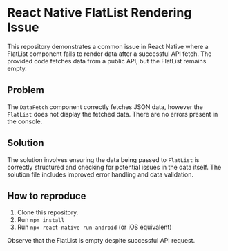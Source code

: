 # React Native FlatList Rendering Issue

This repository demonstrates a common issue in React Native where a FlatList component fails to render data after a successful API fetch.  The provided code fetches data from a public API, but the FlatList remains empty.

## Problem

The `DataFetch` component correctly fetches JSON data, however the `FlatList` does not display the fetched data.  There are no errors present in the console.

## Solution

The solution involves ensuring the data being passed to `FlatList` is correctly structured and checking for potential issues in the data itself.  The solution file includes improved error handling and data validation.

## How to reproduce

1. Clone this repository.
2. Run `npm install`
3. Run `npx react-native run-android` (or iOS equivalent)

Observe that the FlatList is empty despite successful API request.